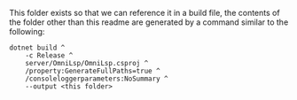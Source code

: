 This folder exists so that we can reference it in a build file, the contents of the folder other than this readme are generated by a command similar to the following:

```
dotnet build ^
	-c Release ^
	server/OmniLsp/OmniLsp.csproj ^
	/property:GenerateFullPaths=true ^
	/consoleloggerparameters:NoSummary ^
	--output <this folder>
```
